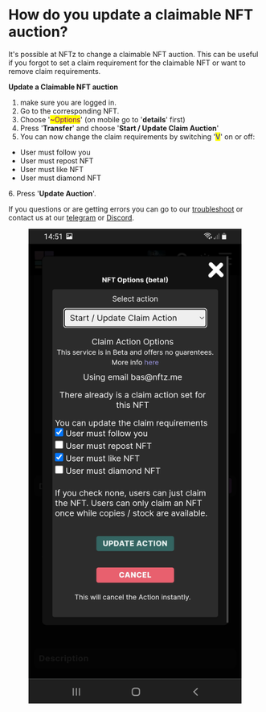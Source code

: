 # How do you update a claimable NFT auction?

It's possible at NFTz to change a claimable NFT auction. This can be useful if you forgot to set a claim requirement for the claimable NFT or want to remove claim requirements.&#x20;



**Update a Claimable NFT auction**

1. make sure you are logged in.&#x20;
2. Go to the corresponding NFT.
3. Choose '<mark style="color:purple;">\~Options</mark>' (on mobile go to '**details**' first)
4. Press '**Transfer**' and choose '**Start / Update Claim Auction**'
5. You can now change the claim requirements by switching '<mark style="color:blue;">V</mark>' on or off:

* User must follow you
* User must repost NFT
* User must like NFT
* User must diamond NFT

6\. Press '**Update Auction**'.&#x20;



If you questions or are getting errors you can go to our [troubleshoot](../../troubleshoot/troubleshoot.md) or contact us at our [telegram](https://t.me/+qdNeX8CYB\_swZTQx) or [Discord](https://discord.gg/jQ34WMMZce).&#x20;



<figure><img src="../../.gitbook/assets/Update Auction.jpg" alt=""><figcaption></figcaption></figure>
